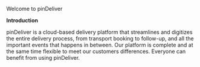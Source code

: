 Welcome to pinDeliver

**Introduction**

pinDeliver is a cloud-based delivery platform that streamlines and digitizes the entire delivery process, from transport booking to follow-up, and all the important events that happens in between. Our platform is complete and at the same time flexible to meet our customers differences. Everyone can benefit from using pinDeliver.
